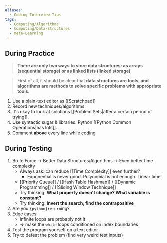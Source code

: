```yaml
---
aliases:
  - Coding Interview Tips
tags:
  - Computing/Algorithms
  - Computing/Data-Structures
  - Meta-Learning
---
```


## During Practice

> **There are only two ways to store data structures: as arrays (sequential storage) or as linked lists (linked storage)**.

> First of all, it should be clear that **data structures are tools, and algorithms are methods to solve specific problems with appropriate tools**.

1. Use a plain-text editor as [[Scratchpad]]
2. Record new techniques/algorithms
3. It's okay to look at solutions [[Problem Sets|after a certain period of trying]].
4. Use syntactic sugar & libraries. Python [[Python Common Operations|has lots]].
5. Comment **above** every line while coding
## During Testing

1. Brute Force → Better Data Structures/Algorithms → Even better time complexity
	- Always ask: can reduce [[Time Complexity]] even further?
		- Exponential is never good. Polynomial is not enough. Linear time!
	- [[Priority Queue]] / [[Hash Table|Hashmap]] / [[Dynamic Programming]] / [[Sliding Window Technique]]
	- Try thinking: **What property doesn't change? What variable is constant?**
	- Try thinking: **Invert the search; find the contrapositive**
2. Are you `{python}return`ing?
3. Edge cases
	- infinite loops are probably not it
	- ⇒ make the `while` loops conditioned on index boundaries
4. Test the program yourself on a text editor
5. Try to defeat the problem (find very weird test inputs)
